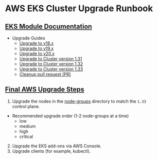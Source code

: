 # AWS EKS Cluster Upgrade Runbook

## [EKS Module Documentation](https://github.com/terraform-aws-modules/terraform-aws-eks/tree/master/docs#documentation)

- Upgrade Guides
  - [Upgrade to v18.x](UPGRADE-18.0.md)
  - [Upgrade to v19.x](UPGRADE-19.0.md)
  - [Upgrade to v20.x](UPGRADE-20.0.md)
  - [Upgrade to Cluster version 1.31](EKS_1.31.md)
  - [Upgrade to Cluster version 1.32](EKS_1.32.md)
  - [Upgrade to Cluster version 1.33](EKS_1.33.md)
  - [Cleanup pull request (PR)](PR.md)

## [Final AWS Upgrade Steps](https://docs.aws.amazon.com/eks/latest/userguide/update-cluster.html#update-cluster-control-plane)

1. Upgrade the nodes in the [node-groups](./terraform/node-groups/) directory to match the `1.33` control plane.

- Recommended upgrade order (1-2 node-groups at a time)
  - low
  - medium
  - high
  - critical

2. Upgrade the EKS add-ons via AWS Console.
3. Upgrade clients (for example, kubectl).

